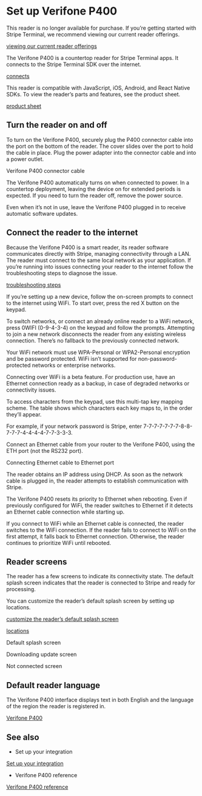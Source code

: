 # Set up Verifone P400

This reader is no longer available for purchase. If you’re getting started with Stripe Terminal, we recommend viewing our current reader offerings.

[viewing our current reader offerings](/terminal/payments/setup-reader)

The Verifone P400 is a countertop reader for Stripe Terminal apps. It connects to the Stripe Terminal SDK over the internet.

[connects](/terminal/payments/connect-reader?reader-type=internet)

This reader is compatible with JavaScript, iOS, Android, and React Native SDKs. To view the reader’s parts and features, see the product sheet.

[product sheet](https://www.verifone.com/sites/default/files/2018-01/p400_datasheet_ltr_013018.pdf)

## Turn the reader on and off

To turn on the Verifone P400, securely plug the P400 connector cable into the port on the bottom of the reader. The cover slides over the port to hold the cable in place. Plug the power adapter into the connector cable and into a power outlet.

Verifone P400 connector cable

The Verifone P400 automatically turns on when connected to power. In a countertop deployment, leaving the device on for extended periods is expected. If you need to turn the reader off, remove the power source.

Even when it’s not in use, leave the Verifone P400 plugged in to receive automatic software updates.

## Connect the reader to the internet

Because the Verifone P400 is a smart reader, its reader software communicates directly with Stripe, managing connectivity through a LAN. The reader must connect to the same local network as your application. If you’re running into issues connecting your reader to the internet follow the troubleshooting steps to diagnose the issue.

[troubleshooting steps](/terminal/readers/verifone-p400#troubleshooting)

If you’re setting up a new device, follow the on-screen prompts to connect to the internet using WiFi. To start over, press the red X button on the keypad.

To switch networks, or connect an already online reader to a WiFi network, press 0WIFI (0-9-4-3-4) on the keypad and follow the prompts. Attempting to join a new network disconnects the reader from any existing wireless connection. There’s no fallback to the previously connected network.

Your WiFi network must use WPA-Personal or WPA2-Personal encryption and be password protected. WiFi isn’t supported for non-password-protected networks or enterprise networks.

Connecting over WiFi is a beta feature. For production use, have an Ethernet connection ready as a backup, in case of degraded networks or connectivity issues.

To access characters from the keypad, use this multi-tap key mapping scheme. The table shows which characters each key maps to, in the order they’ll appear.

For example, if your network password is Stripe, enter 7-7-7-7-7-7-7-8-8-7-7-7-4-4-4-4-7-7-3-3-3.

Connect an Ethernet cable from your router to the Verifone P400, using the ETH port (not the RS232 port).

Connecting Ethernet cable to Ethernet port

The reader obtains an IP address using DHCP. As soon as the network cable is plugged in, the reader attempts to establish communication with Stripe.

The Verifone P400 resets its priority to Ethernet when rebooting. Even if previously configured for WiFi, the reader switches to Ethernet if it detects an Ethernet cable connection while starting up.

If you connect to WiFi while an Ethernet cable is connected, the reader switches to the WiFi connection. If the reader fails to connect to WiFi on the first attempt, it falls back to Ethernet connection. Otherwise, the reader continues to prioritize WiFi until rebooted.

## Reader screens

The reader has a few screens to indicate its connectivity state. The default splash screen indicates that the reader is connected to Stripe and ready for processing.

You can customize the reader’s default splash screen by setting up locations.

[customize the reader’s default splash screen](/terminal/fleet/splash-screen)

[locations](/terminal/fleet/locations)

Default splash screen

Downloading update screen

Not connected screen

## Default reader language

The Verifone P400 interface displays text in both English and the language of the region the reader is registered in.

[Verifone P400](/terminal/readers/verifone-p400)

## See also

- Set up your integration

[Set up your integration](/terminal/payments/setup-integration)

- Verifone P400 reference

[Verifone P400 reference](/terminal/readers/verifone-p400)
